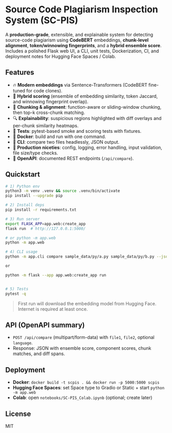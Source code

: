 # Source Code Plagiarism Inspection System (SC-PIS)

A **production-grade**, extensible, and explainable system for detecting source-code plagiarism using **CodeBERT** embeddings, **chunk-level alignment**, **token/winnowing fingerprints**, and a **hybrid ensemble score**. Includes a polished Flask web UI, a CLI, unit tests, Dockerization, CI, and deployment notes for Hugging Face Spaces / Colab.

## Features
- 🔥 **Modern embeddings** via Sentence-Transformers (CodeBERT fine-tuned for code clones).
- 🧠 **Hybrid scoring** (ensemble of embedding similarity, token Jaccard, and winnowing fingerprint overlap).
- 🧩 **Chunking & alignment**: function-aware or sliding-window chunking, then top-k cross-chunk matching.
- 🔍 **Explainability**: suspicious regions highlighted with diff overlays and per-chunk similarity heatmaps.
- 🧪 **Tests**: pytest-based smoke and scoring tests with fixtures.
- 🐳 **Docker**: build and run with one command.
- 🚀 **CLI**: compare two files headlessly, JSON output.
- 🧰 **Production niceties**: config, logging, error handling, input validation, file size/type checks.
- 🧾 **OpenAPI**: documented REST endpoints (`/api/compare`).

## Quickstart
```bash
# 1) Python env
python3 -m venv .venv && source .venv/bin/activate
pip install --upgrade pip

# 2) Install deps
pip install -r requirements.txt

# 3) Run server
export FLASK_APP=app.web:create_app
flask run  # http://127.0.0.1:5000/

# or python -m app.web
python -m app.web

# 4) CLI usage
python -m app.cli compare sample_data/py/a.py sample_data/py/b.py --json out.json

or

python -m flask --app app.web:create_app run


# 5) Tests
pytest -q
```

> First run will download the embedding model from Hugging Face. Internet is required at least once.

## API (OpenAPI summary)
- `POST /api/compare` (multipart/form-data) with `file1`, `file2`, optional `language`.
- Response: JSON with ensemble score, component scores, chunk matches, and diff spans.

## Deployment
- **Docker**: `docker build -t scpis . && docker run -p 5000:5000 scpis`
- **Hugging Face Spaces**: set Space type to Gradio or Static + start `python -m app.web`
- **Colab**: open `notebooks/SC-PIS_Colab.ipynb` (optional; create later)

## License
MIT
